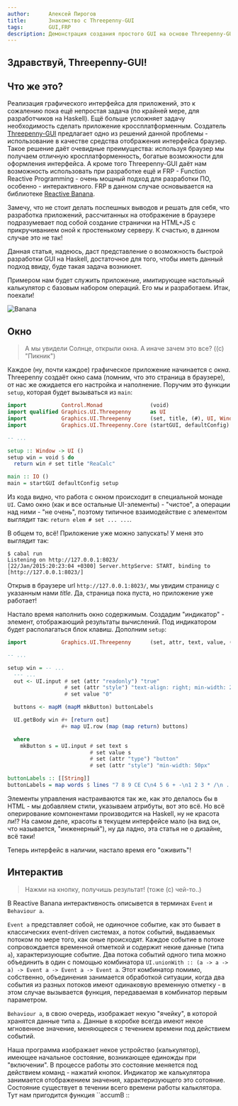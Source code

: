 ```yaml
---
author:      Алексей Пирогов
title:       Знакомство с Threepenny-GUI
tags:        GUI,FRP
description: Демонстрация создания простого GUI на основе Threepenny-GUI и Reactive Banana
---
```


## Здравствуй, Threepenny-GUI!

## Что же это?

Реализация графического интерфейса для приложений, это к сожалению пока ещё непростая задача (по крайней мере, для разработчиков на Haskell). Ещё больше усложняет задачу необходимость сделать приложение кроссплатформенным. Создатель [Threepenny-GUI](https://www.haskell.org/haskellwiki/Threepenny-gui) предлагает одно из решений данной проблемы - использование в качестве средства отображения интерфейса браузер. Такое решение даёт очевидные преимущества: используя браузер мы получаем отличную кросплатформенность, богатые возможности для оформления интерфейса. А кроме того Threepenny-GUI даёт нам возможность использовать при разработке ещё и FRP - Function Reactive Programming - очень мощный подход для разработки ПО, особенно - интерактивного. FRP в данном случае основывается на библиотеке [Reactive Banana](https://www.haskell.org/haskellwiki/Reactive-banana).

Замечу, что не стоит делать поспешных выводов и решать для себя, что разработка приложений, рассчитанных на отображение в браузере подразумевает под собой создание странички на HTML+JS с прикручиванием оной к простенькому серверу. К счастью, в данном случае это не так!

Данная статья, надеюсь, даст представление о возможность быстрой разработки GUI на Haskell, достаточное для того, чтобы иметь данный подход ввиду, буде такая задача возникнет.

Примером нам будет служить приложение, имитирующее настольный калькулятор с базовым набором операций. Его мы и разработаем. Итак, поехали!

![Banana](https://www.haskell.org/wikiupload/7/7c/Reactive-Banana-banana.png)

## Окно

> А мы увидели Солнце, открыли окна.
> А иначе зачем это все? ((с) "Пикник")

Каждое (ну, почти каждое) графическое приложение начинается с *окна*. Threepenny создаёт окно сама (помним, что это страница в браузере), от нас же ожидается его настройка и наполнение. Поручим это функции ``setup``, которая будет вызываться из ``main``:

```haskell
import           Control.Monad               (void)
import qualified Graphics.UI.Threepenny      as UI
import           Graphics.UI.Threepenny      (set, title, (#), UI, Window)
import           Graphics.UI.Threepenny.Core (startGUI, defaultConfig)

-- ...

setup :: Window -> UI ()
setup win = void $ do
  return win # set title "ReaCalc"

main :: IO ()
main = startGUI defaultConfig setup
```

Из кода видно, что работа с окном происходит в специальной монаде ``UI``. Само окно (как и все остальные UI-элементы) - "чистое", а операции над ними - "не очень", поэтому типичное взаимодействие с элементом выглядит так: ``return elem # set ... ...``.

В общем то, всё! Приложение уже можно запускать! У меня это выглядит так:

```shell
$ cabal run
Listening on http://127.0.0.1:8023/
[22/Jan/2015:20:23:04 +0300] Server.httpServe: START, binding to [http://127.0.0.1:8023/]
```

Открыв в браузере url ``http://127.0.0.1:8023/``, мы увидим страницу с указанным нами _title_. Да, страница пока пуста, но приложение уже работает!

Настало время наполнить окно содержимым. Создадим "индикатор" - элемент, отображающий результаты вычислений. Под индикатором будет располагаться блок клавиш. Дополним ``setup``:

```haskell
import           Graphics.UI.Threepenny      (set, attr, text, value, (#+))

-- ...

setup win = -- ...
  --- ...
  out <- UI.input # set (attr "readonly") "true"
                  # set (attr "style") "text-align: right; min-width: 240px"
                  # set value "0"

  buttons <- mapM (mapM mkButton) buttonLabels

  UI.getBody win #+ [return out]
                 #+ map UI.row (map (map return) buttons)

  where
    mkButton s = UI.input # set text s
                          # set value s
                          # set (attr "type") "button"
                          # set (attr "style") "min-width: 50px"

buttonLabels :: [[String]]
buttonLabels = map words $ lines "7 8 9 CE C\n4 5 6 + -\n1 2 3 * /\n . 0 ="
```

Элементы управления настраиваются так же, как это делалось бы в HTML - мы добавляем стили, указываем атрибуты, вот это всё. Но всё оперирование компонентами производится на Haskell, ну не красота ли!? На самом деле, красоты в текущем интерфейсе мало (на вид он, что называется, "инженерный"), ну да ладно, эта статья не о дизайне, всё таки!

Теперь интерфейс в наличии, настало время его "оживить"!

## Интерактив

> Нажми на кнопку, получишь результат! (тоже (с) чей-то..)

В Reactive Banana интерактивность описывется в терминах ``Event`` и ``Behaviour a``.

``Event a`` представляет собой, не одиночное событие, как это бывает в классических event-driven системах, а поток событий, выдаваемых потоком по мере того, как оные происходят. Каждое событие в потоке сопровождается временной отметкой и содержит некие данные (типа ``a``), характеризующие событие. Два потока событий одного типа можно объединить в один с помощью комбинатора ``UI.unionWith :: (a -> a -> a) -> Event a -> Event a -> Event a``. Этот комбинатор помимо, собственно, объединения занимается обработкой ситуации, когда два события из разных потоков имеют одинаковую временную отметку - в этом случае вызывается функция, передаваемая в комбинатор первым параметром.

``Behaviour a``, в свою очередь, изображает некую "ячейку", в которой хранятся данные типа ``a``. Данные в коробке всегда имеют некое мгновенное значение, меняющееся с течением времени под действием событий.

Наша программа изображает некое устройство (калькулятор), имеющее начальное состояние, возникающее единожды при "включении". В процессе работы это состояние меняется под действием команд - нажатий кнопок. Индикатор же калькулятора занимается отображением значения, характеризующего это сотояние. Состояние существует в течении всего времени работы кальклятора. Тут нам пригодится функция ``accumB :: 
